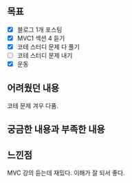 ## 목표

- [x] 블로그 1개 포스팅
- [x] MVC1 섹션 4 듣기
- [x] 코테 스터디 문제 다 풀기
- [ ] 코테 스터디 문제 내기
- [x] 운동

## 어려웠던 내용

코테 문제 겨우 다품.

## 궁금한 내용과 부족한 내용


## 느낀점

MVC 강의 듣는데 재밌다. 이해가 잘 되서 좋다. 

